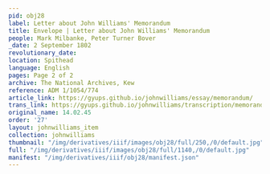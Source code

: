 ```yaml
---
pid: obj28
label: Letter about John Williams' Memorandum
title: Envelope | Letter about John Williams' Memorandum
people: Mark Milbanke, Peter Turner Bover
_date: 2 September 1802
revolutionary_date:
location: Spithead
language: English
pages: Page 2 of 2
archive: The National Archives, Kew
reference: ADM 1/1054/774
article_link: https://gyups.github.io/johnwilliams/essay/memorandum/
trans_link: https://gyups.github.io/johnwilliams/transcription/memorandum/
original_name: 14.02.45
order: '27'
layout: johnwilliams_item
collection: johnwilliams
thumbnail: "/img/derivatives/iiif/images/obj28/full/250,/0/default.jpg"
full: "/img/derivatives/iiif/images/obj28/full/1140,/0/default.jpg"
manifest: "/img/derivatives/iiif/obj28/manifest.json"
---
```


